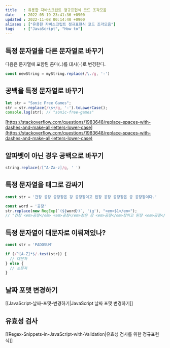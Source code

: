 ```yaml
---
title   : 유용한 자바스크립트 정규표현식 코드 조각모음
date    : 2022-05-19 23:41:36 +0900
updated : 2022-11-08 00:14:40 +0900
aliases : ["유용한 자바스크립트 정규표현식 코드 조각모음"]
tags    : ["JavaScript", "How to"]
---
```


## 특정 문자열을 다른 문자열로 바꾸기
다음은 문자열에 포함된 콤마(`.`)를 대시(`-`)로 변경한다.
```javascript
const newString = myString.replace(/\./g, '-')
```

## 공백을 특정 문자열로 바꾸기
```javascript
let str = "Sonic Free Games";
str = str.replace(/\s+/g, '-').toLowerCase();
console.log(str); // "sonic-free-games"
```
[https://stackoverflow.com/questions/1983648/replace-spaces-with-dashes-and-make-all-letters-lower-case](https://stackoverflow.com/questions/1983648/replace-spaces-with-dashes-and-make-all-letters-lower-case)

## 알파벳이 아닌 경우 공백으로 바꾸기
```javascript
string.replace(/[^A-Za-z]/g, ' ')
```

## 특정 문자열을 태그로 감싸기
```javascript
const str = '간장 공장 공장장은 강 공장장이고 된장 공장 공장장은 공 공장장이다.' 

const word = '공장'
str.replace(new RegExp(`(${word})`, 'ig'), "<em>$1</em>");
// "간장 <em>공장</em> <em>공장</em>장은 강 <em>공장</em>장이고 된장 <em>공장</em> <em>공장</em>장은 공 <em>공장</em>장이다."
```

## 특정 문자열이 대문자로 이뤄져있나?
```js
const str = 'PADOSUM'

if (/^[A-Z]*$/.test(str)) {
  // 대문자
} else {
  // 소문자
}
```

## 날짜 포맷 변경하기
[[JavaScript-날짜-포맷-변경하기|JavaScript 날짜 포맷 변경하기]]

## 유효성 검사
[[Regex-Snippets-in-JavaScript-with-Validation|유효성 검사를 위한 정규표현식]]